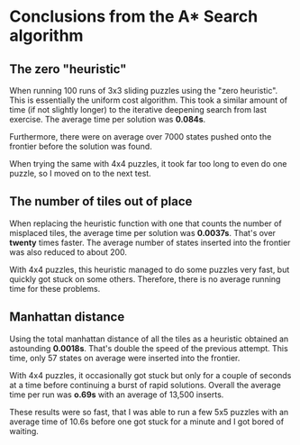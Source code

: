 # Conclusions from the A\* Search algorithm

## The zero "heuristic"

When running 100 runs of 3x3 sliding puzzles using the "zero heuristic". This is essentially the uniform cost algorithm. This took a similar amount of time (if not slightly longer) to the iterative deepening search from last exercise. The average time per solution was **0.084s**.

Furthermore, there were on average over 7000 states pushed onto the frontier before the solution was found.

When trying the same with 4x4 puzzles, it took far too long to even do one puzzle, so I moved on to the next test.

## The number of tiles out of place

When replacing the heuristic function with one that counts the number of misplaced tiles, the average time per solution was **0.0037s**. That's over **twenty** times faster. The average number of states inserted into the frontier was also reduced to about 200.

With 4x4 puzzles, this heuristic managed to do some puzzles very fast, but quickly got stuck on some others. Therefore, there is no average running time for these problems.

## Manhattan distance

Using the total manhattan distance of all the tiles as a heuristic obtained an astounding **0.0018s**. That's double the speed of the previous attempt. This time, only 57 states on average were inserted into the frontier.

With 4x4 puzzles, it occasionally got stuck but only for a couple of seconds at a time before continuing a burst of rapid solutions. Overall the average time per run was **o.69s** with an average of 13,500 inserts.

These results were so fast, that I was able to run a few 5x5 puzzles with an average time of 10.6s before one got stuck for a minute and I got bored of waiting.
